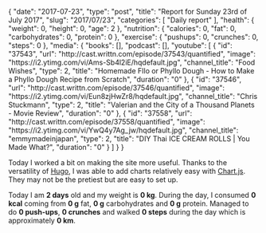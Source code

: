 {
    "date": "2017-07-23",
    "type": "post",
    "title": "Report for Sunday 23rd of July 2017",
    "slug": "2017\/07\/23",
    "categories": [
        "Daily report"
    ],
    "health": {
        "weight": 0,
        "height": 0,
        "age": 2
    },
    "nutrition": {
        "calories": 0,
        "fat": 0,
        "carbohydrates": 0,
        "protein": 0
    },
    "exercise": {
        "pushups": 0,
        "crunches": 0,
        "steps": 0
    },
    "media": {
        "books": [],
        "podcast": [],
        "youtube": [
            {
                "id": "37543",
                "url": "http:\/\/cast.writtn.com\/episode\/37543\/quantified",
                "image": "https:\/\/i2.ytimg.com\/vi\/Ams-Sb4l2iE\/hqdefault.jpg",
                "channel_title": "Food Wishes",
                "type": 2,
                "title": "Homemade FIlo or Phyllo Dough - How to Make a Phyllo Dough Recipe from Scratch",
                "duration": "0"
            },
            {
                "id": "37546",
                "url": "http:\/\/cast.writtn.com\/episode\/37546\/quantified",
                "image": "https:\/\/i2.ytimg.com\/vi\/Eun8zjHwZr8\/hqdefault.jpg",
                "channel_title": "Chris Stuckmann",
                "type": 2,
                "title": "Valerian and the City of a Thousand Planets - Movie Review",
                "duration": "0"
            },
            {
                "id": "37558",
                "url": "http:\/\/cast.writtn.com\/episode\/37558\/quantified",
                "image": "https:\/\/i2.ytimg.com\/vi\/YwQ4y7Ag_jw\/hqdefault.jpg",
                "channel_title": "emmymadeinjapan",
                "type": 2,
                "title": "DIY Thai ICE CREAM ROLLS | You Made What?",
                "duration": "0"
            }
        ]
    }
}

Today I worked a bit on making the site more useful. Thanks to the versatility
of [Hugo](https://gohugo.io/), I was able to add charts relatively easy with
[Chart.js](http://www.chartjs.org/). They may not be the pretiest but are easy
to set up.


Today I am <strong>2 days</strong> old and my weight is <strong>0 kg</strong>. During the day, I consumed <strong>0 kcal</strong> coming from <strong>0 g</strong> fat, <strong>0 g</strong> carbohydrates and <strong>0 g</strong> protein. Managed to do <strong>0 push-ups</strong>, <strong>0 crunches</strong> and walked <strong>0 steps</strong> during the day which is approximately <strong>0 km</strong>.